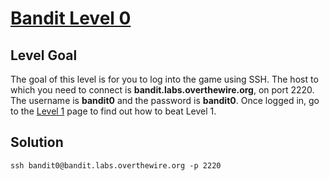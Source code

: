 # [Bandit Level 0](https://overthewire.org/wargames/bandit/bandit0.html)
## Level Goal

The goal of this level is for you to log into the game using SSH. The host to which you need to connect is **bandit.labs.overthewire.org**, on port 2220. The username is **bandit0** and the password is **bandit0**. Once logged in, go to the [Level 1](https://overthewire.org/wargames/bandit/bandit1.html) page to find out how to beat Level 1.

## Solution

```ssh bandit0@bandit.labs.overthewire.org -p 2220```

